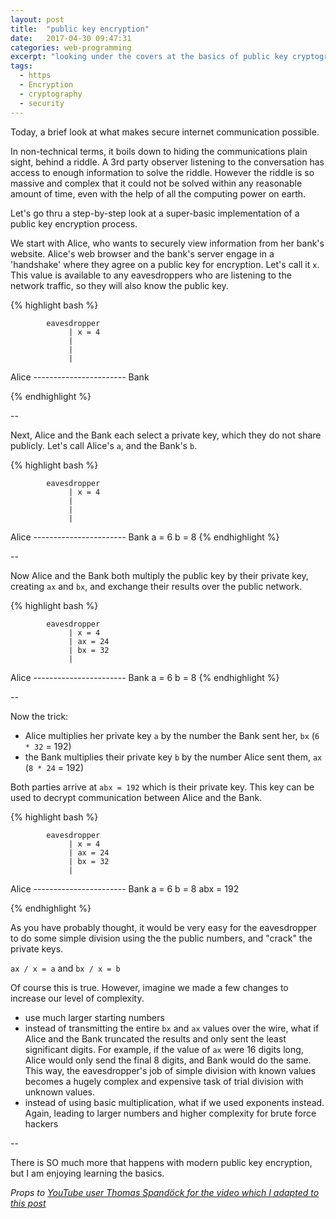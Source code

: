 ```yaml
---
layout: post
title:  "public key encryption"
date:   2017-04-30 09:47:31
categories: web-programming
excerpt: "looking under the covers at the basics of public key cryptography"
tags:
  - https
  - Encryption
  - cryptography
  - security
---
```


Today, a brief look at what makes secure internet communication possible.

In non-technical terms, it boils down to hiding the communications plain sight, behind a riddle.  A 3rd party observer listening to the conversation has access to enough information to solve the riddle.  However the riddle is so massive and complex that it could not be solved within any reasonable amount of time, even with the help of all the computing power on earth.

Let's go thru a step-by-step look at a super-basic implementation of a public key encryption process.

We start with Alice, who wants to securely view information from her bank's website.  Alice's web browser and the bank's server engage in a 'handshake' where they agree on a public key for encryption.  Let's call it `x`.  This value is available to any eavesdroppers who are listening to the network traffic, so they will also know the public key.

{% highlight bash %}

            eavesdropper
                 | x = 4
                 |
                 |
                 |
Alice ----------------------- Bank

{% endhighlight %}

--

Next, Alice and the Bank each select a private key, which they do not share publicly.  Let's call Alice's `a`, and the Bank's `b`.

{% highlight bash %}

            eavesdropper
                 | x = 4
                 |
                 |
                 |
Alice ----------------------- Bank
a = 6                         b = 8
{% endhighlight %}

--

Now Alice and the Bank both multiply the public key by their private key, creating `ax` and `bx`, and exchange their results over the public network.

{% highlight bash %}

            eavesdropper
                 | x = 4
                 | ax = 24
                 | bx = 32
                 |
Alice ----------------------- Bank
a = 6                         b = 8
{% endhighlight %}

--


Now the trick:
* Alice multiplies her private key `a` by the number the Bank sent her, `bx` (`6 * 32` = 192)
* the Bank multiplies their private key `b` by the number Alice sent them, `ax` (`8 * 24` = 192)

Both parties arrive at `abx = 192` which is their private key.  This key can be used to decrypt communication between Alice and the Bank.


{% highlight bash %}

            eavesdropper
                 | x = 4
                 | ax = 24
                 | bx = 32
                 |
Alice ----------------------- Bank
a = 6                         b = 8
              abx = 192

{% endhighlight %}

As you have probably thought, it would be very easy for the eavesdropper to do some simple division using the the public numbers, and "crack" the private keys.

`ax / x = a` and `bx / x = b`

Of course this is true.  However, imagine we made a few changes to increase our level of complexity.

* use much larger starting numbers
* instead of transmitting the entire `bx` and `ax` values over the wire, what if Alice and the Bank truncated the results and only sent the least significant digits.  For example, if the value of `ax` were 16 digits long, Alice would only send the final 8 digits, and Bank would do the same.  This way, the eavesdropper's job of simple division with known values becomes a hugely complex and expensive task of trial division with unknown values.
* instead of using basic multiplication, what if we used exponents instead.  Again, leading to larger numbers and higher complexity for brute force hackers


--

There is SO much more that happens with modern public key encryption, but I am enjoying learning the basics.  

*Props to [YouTube user Thomas Spandöck for the video which I adapted to this post](https://www.youtube.com/watch?v=yUeYMCIQY8I)*
